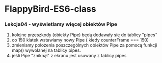 # FlappyBird-ES6-class

### Lekcja04 - wyświetlamy więcej obiektów Pipe

1. kolejne przeszkody (obiekty Pipe) będą dodawały się do tablicy "pipes"
2. co 150 klatek wstawiamy nowy Pipe ( kiedy counterFrame === 150)
3. zmieniamy położenia poszczególnych obiektów Pipe za pomocą funkcji map() wywołanej na tablicy pipes.
4. jeśli Pipe "zniknął" z ekranu jest usuwany z tablicy pipes
